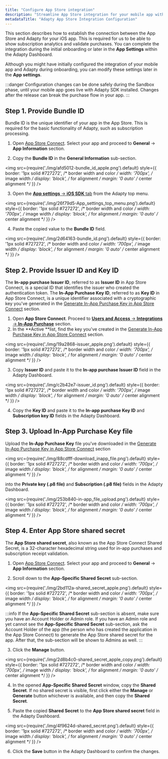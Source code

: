 ```yaml
---
title: "Configure App Store integration"
description: "Streamline App Store integration for your mobile app with Adapty, ensuring seamless validation of purchases and subscription updates. Learn how to input your app's configuration data from the App Store during initial onboarding or make changes later in the App Settings of the Adapty Dashboard"
metadataTitle: "Adapty App Store Integration Configuration"
---
```


This section describes how to establish the connection between the App Store and Adapty for your iOS app. This is required for us to be able to show subscription analytics and validate purchases. You can complete the integration during the initial onboarding or later in the **App Settings** within the Adapty Dashboard.

Although you might have initially configured the integration of your mobile app and Adapty during onboarding, you can modify these settings later in the **App settings**. 

:::danger
Configuration changes can be done safely during the Sandbox phase, until your mobile app goes live with Adapty SDK installed. Changes after the release can break the purchase flow in your app.
:::

## Step 1. Provide Bundle ID

Bundle ID is the unique identifier of your app in the App Store. This is required for the basic functionality of Adapty, such as subscription processing.

1. Open [App Store Connect](https://appstoreconnect.apple.com/apps). Select your app and proceed to **General** → **App Information** section.

2. Copy the **Bundle ID** in the **General Information** sub-section.

   
<img
  src={require('./img/afd5012-bundle_id_apple.png').default}
  style={{
    border: '1px solid #727272', /* border width and color */
    width: '700px', /* image width */
    display: 'block', /* for alignment */
    margin: '0 auto' /* center alignment */
  }}
/>




3. Open the [**App settings** -> **iOS SDK** tab](https://app.adapty.io/settings/ios-sdk) from the Adapty top menu.

   
<img
  src={require('./img/26f79d5-App_settings_top_menu.png').default}
  style={{
    border: '1px solid #727272', /* border width and color */
    width: '700px', /* image width */
    display: 'block', /* for alignment */
    margin: '0 auto' /* center alignment */
  }}
/>




4. Paste the copied value to the **Bundle ID** field.

   
<img
  src={require('./img/2d64163-bundle_id.png').default}
  style={{
    border: '1px solid #727272', /* border width and color */
    width: '700px', /* image width */
    display: 'block', /* for alignment */
    margin: '0 auto' /* center alignment */
  }}
/>




## Step 2. Provide Issuer ID and Key ID

The **In-app purchase Issuer ID**, referred to as **Issuer ID** in App Store Connect, is a special ID that identifies the issuer who created the authentication token. The **In-App Purchase Key ID**, referred to as **Key ID** in App Store Connect, is a unique identifier associated with a cryptographic key you've generated in the [Generate In-App Purchase Key in App Store Connect](generate-in-app-purchase-key) section.  

1. Open **App Store Connect**. Proceed to [**Users and Access** → **Integrations** → **In-App Purchase**](https://appstoreconnect.apple.com/access/integrations/api/subs) section.
2. In the **Active **list, find the key you've created in the [Generate In-App Purchase Key in App Store Connect](generate-in-app-purchase-key) section.

   
<img
  src={require('./img/19a2868-issuer_apple.png').default}
  style={{
    border: '1px solid #727272', /* border width and color */
    width: '700px', /* image width */
    display: 'block', /* for alignment */
    margin: '0 auto' /* center alignment */
  }}
/>



3. Copy **Issuer ID** and paste it to the **In-app purchase Issuer ID** field in the Adapty Dashboard.

   
<img
  src={require('./img/c2b42e7-issuer_id.png').default}
  style={{
    border: '1px solid #727272', /* border width and color */
    width: '700px', /* image width */
    display: 'block', /* for alignment */
    margin: '0 auto' /* center alignment */
  }}
/>



4. Copy the **Key ID** and paste it to the **In-app purchase Key ID** and **Subscription key ID** fields in the Adapty Dashboard.

## Step 3. Upload In-App Purchase Key file

Upload the **In-App Purchase Key** file you've downloaded in the [Generate In-App Purchase Key in App Store Connect](generate-in-app-purchase-key) section 


<img
  src={require('./img/88cdfff-download_inapp_file.png').default}
  style={{
    border: '1px solid #727272', /* border width and color */
    width: '700px', /* image width */
    display: 'block', /* for alignment */
    margin: '0 auto' /* center alignment */
  }}
/>





into the **Private key (.p8 file)** and **Subscription (.p8 file)** fields in the Adapty Dashboard.


<img
  src={require('./img/253b840-in-app_file_upload.png').default}
  style={{
    border: '1px solid #727272', /* border width and color */
    width: '700px', /* image width */
    display: 'block', /* for alignment */
    margin: '0 auto' /* center alignment */
  }}
/>





## Step 4. Enter App Store shared secret

The **App Store shared secret**, also known as the App Store Connect Shared Secret, is a 32-character hexadecimal string used for in-app purchases and subscription receipt validation.  

1. Open [App Store Connect](https://appstoreconnect.apple.com/apps). Select your app and proceed to **General** → **App Information** section.

2. Scroll down to the **App-Specific Shared Secret** sub-section.

   
<img
  src={require('./img/2bd112a-shared_secret_apple.png').default}
  style={{
    border: '1px solid #727272', /* border width and color */
    width: '700px', /* image width */
    display: 'block', /* for alignment */
    margin: '0 auto' /* center alignment */
  }}
/>




  :::info 
  If the **App-Specific Shared Secret** sub-section is absent, make sure you have an Account Holder or Admin role. If you have an Admin role and yet cannot see the **App-Specific Shared Secret** sub-section, ask the Account Holder of the app (the person who has created the application in the App Store Connect) to generate the App Store shared secret for the app. After that, the sub-section will be shown to Admins as well.
  :::

3. Click the **Manage** button.

   
<img
  src={require('./img/2d8b4c0-shared_secret_apple_copy.png').default}
  style={{
    border: '1px solid #727272', /* border width and color */
    width: '700px', /* image width */
    display: 'block', /* for alignment */
    margin: '0 auto' /* center alignment */
  }}
/>




4. In the opened **App-Specific Shared Secret** window, copy the **Shared Secret**. If no shared secret is visible, first click either the **Manage** or **Generate** button whichever is available, and then copy the **Shared Secret**.

5. Paste the copied **Shared Secret** to the **App Store shared secret** field in the Adapty Dashboard. 

   
<img
  src={require('./img/4f9624d-shared_secret.png').default}
  style={{
    border: '1px solid #727272', /* border width and color */
    width: '700px', /* image width */
    display: 'block', /* for alignment */
    margin: '0 auto' /* center alignment */
  }}
/>




6. Click the **Save** button in the Adapty Dashboard to confirm the changes.